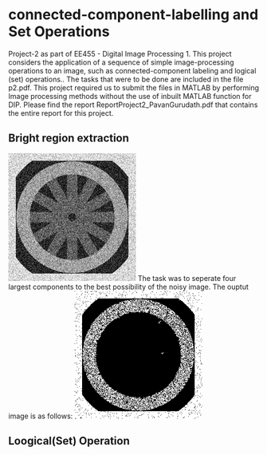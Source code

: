 # connected-component-labelling and Set Operations
Project-2 as part of EE455 - Digital Image Processing 1. This project considers the application of a sequence of simple image-processing operations to an image, such as connected-component labeling and logical (set) operations.. The tasks that were to be done are included in the file p2.pdf. This project required us to submit the files in MATLAB by performing Image processing methods without the use of inbuilt MATLAB function for DIP. Please find the report ReportProject2_PavanGurudath.pdf that contains the entire report for this project.

## Bright region extraction
![alt text](wheelnoise.gif "Original noisy image")
The task was to seperate four largest components to the best possibility of the noisy image. The ouptut image is as follows: 
![alt text](OutputImages/All_Component.tif "Output image with hte four largest component merged")


## Loogical(Set) Operation
